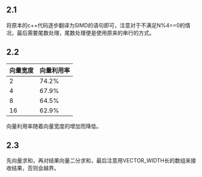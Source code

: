 ## 2.1

将原本的c++代码逐步翻译为SIMD的语句即可，注意对于不满足N%4==0的情况，最后需要尾数处理，尾数处理便是使用原来的串行的方式。

## 2.2

| 向量宽度 | 向量利用率 |
|-----|-----|
| 2 | 74.2% |
| 4 | 67.9% |
| 8 | 64.5% |
| 16 | 62.9% |

向量利用率随着向量宽度的增加而降低。

## 2.3

先向量求和，再对结果向量二分求和，最后注意用VECTOR_WIDTH长的数组来接收结果，否则会越界。